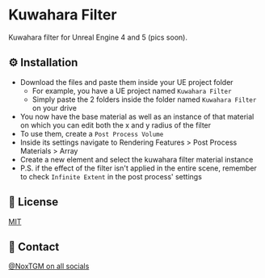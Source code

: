 # Kuwahara Filter
Kuwahara filter for Unreal Engine 4 and 5 (pics soon).

## ⚙️ Installation

* Download the files and paste them inside your UE project folder
  - For example, you have a UE project named `Kuwahara Filter`
  - Simply paste the 2 folders inside the folder named `Kuwahara Filter` on your drive
* You now have the base material as well as an instance of that material on which you can edit both the x and y radius of the filter
* To use them, create a `Post Process Volume`
* Inside its settings navigate to Rendering Features > Post Process Materials > Array
* Create a new element and select the kuwahara filter material instance
* P.S. if the effect of the filter isn't applied in the entire scene, remember to check `Infinite Extent` in the post process' settings

## 🔑 License

[MIT](https://choosealicense.com/licenses/mit/)

## 🔗 Contact

[@NoxTGM on all socials](https://bento.me/noxtgm)
